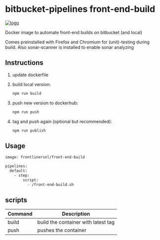 # bitbucket-pipelines front-end-build

[![logo](./logo.jpg)](https://frontliners.nl)

Docker image to automate front-end builds on bitbucket (and local)

Comes preinstalled with Firefox and Chromium for (unit)-testing during build.
Also sonar-scanner is installed to enable sonar analyzing 

## Instructions

1. update dockerfile
2. build local version:

    ```sh
    npm run build
    ```

3. push new version to dockerhub:

    ```sh
    npm run push
    ```

4. tag and push again (optional but recommended):

    ```sh
    npm run publish
    ```

## Usage

```sh
image: frontlinersnl/front-end-build

pipelines:
  default:
    - step:
        script:
          - /front-end-build.sh
```

## scripts

| Command | Description                         |
| ------- | ----------------------------------- |
| build   | build the container with latest tag |
| push    | pushes the container                |
